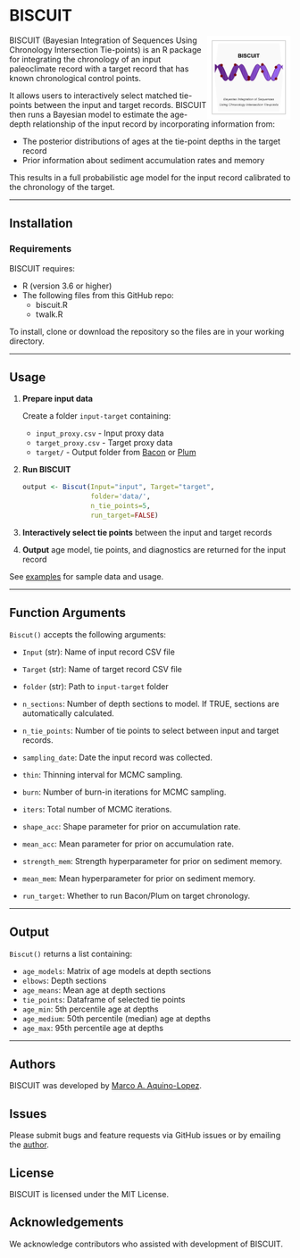 # BISCUIT

<img src="Figures/logo.png" width="150" align="right">

BISCUIT (Bayesian Integration of Sequences Using Chronology Intersection Tie-points) is an R package for integrating the chronology of an input paleoclimate record with a target record that has known chronological control points.

It allows users to interactively select matched tie-points between the input and target records. BISCUIT then runs a Bayesian model to estimate the age-depth relationship of the input record by incorporating information from:

- The posterior distributions of ages at the tie-point depths in the target record
- Prior information about sediment accumulation rates and memory

This results in a full probabilistic age model for the input record calibrated to the chronology of the target.

***

## Installation

### Requirements

BISCUIT requires:

- R (version 3.6 or higher) 
- The following files from this GitHub repo:
  - biscuit.R
  - twalk.R

To install, clone or download the repository so the files are in your working directory.

***

## Usage 

1. **Prepare input data**

   Create a folder `input-target` containing:
   
   - `input_proxy.csv` - Input proxy data 
   - `target_proxy.csv` - Target proxy data
   - `target/` - Output folder from [Bacon](https://github.com/Maarten14C/rbacon.git) or [Plum](https://github.com/Maarten14C/rplum.git)

2. **Run BISCUIT**

   ```R
   output <- Biscut(Input="input", Target="target", 
                    folder='data/',  
                    n_tie_points=5,
                    run_target=FALSE)
   ```
   
3. **Interactively select tie points** between the input and target records

4. **Output** age model, tie points, and diagnostics are returned for the input record  
   
See [examples](examples) for sample data and usage.

*** 

## Function Arguments

`Biscut()` accepts the following arguments:

- `Input` (str): Name of input record CSV file
- `Target` (str): Name of target record CSV file 
- `folder` (str): Path to `input-target` folder
- `n_sections`: Number of depth sections to model. If TRUE, sections are automatically calculated.

- `n_tie_points`: Number of tie points to select between input and target records.

- `sampling_date`: Date the input record was collected. 

- `thin`: Thinning interval for MCMC sampling.

- `burn`: Number of burn-in iterations for MCMC sampling. 

- `iters`: Total number of MCMC iterations.

- `shape_acc`: Shape parameter for prior on accumulation rate.

- `mean_acc`: Mean parameter for prior on accumulation rate.

- `strength_mem`: Strength hyperparameter for prior on sediment memory.

- `mean_mem`: Mean hyperparameter for prior on sediment memory.

- `run_target`: Whether to run Bacon/Plum on target chronology.



***

## Output 

`Biscut()` returns a list containing:

- `age_models`: Matrix of age models at depth sections
- `elbows`: Depth sections
- `age_means`: Mean age at depth sections 
- `tie_points`: Dataframe of selected tie points
- `age_min`: 5th percentile age at depths
- `age_medium`: 50th percentile (median) age at depths  
- `age_max`: 95th percentile age at depths

***

<!-- ## Examples

See the [examples/](examples) folder for sample data and scripts. -->

## Authors

BISCUIT was developed by [Marco A. Aquino-Lopez](aquino@cimat.mx).

## Issues

Please submit bugs and feature requests via GitHub issues or by emailing the [author](aquino@cimat.mx).

## License 

BISCUIT is licensed under the MIT License. 

## Acknowledgements

We acknowledge contributors who assisted with development of BISCUIT.